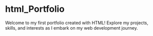# html_Portfolio
Welcome to my first portfolio created with HTML! Explore my projects, skills, and interests as I embark on my web development journey.

